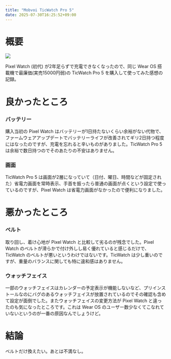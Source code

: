 ```yaml
---
title: "Mobvoi TicWatch Pro 5"
date: 2025-07-30T16:25:52+09:00
---
```


# 概要

![](../../media/ticwatchpro5_0.jpg)

Pixel Watch (初代) が2年足らずで充電できなくなったので、同じ Wear OS 搭載機で最廉価(実売15000円弱)の TicWatch Pro 5 を購入して使ってみた感想の記録。

# 良かったところ

### バッテリー

購入当初の Pixel Watch はバッテリーが1日持たないくらい余裕がない代物で、ファームウェアアップデートでバッテリーライフが改善されてギリ2日持つ程度にはなったのですが、充電を忘れると辛いものがありました。TicWatch Pro 5 は余裕で数日持つのでそのあたりの不安はありません。

### 画面

TicWatch Pro 5 は画面が2層になっていて（日付、曜日、時間などが固定された）省電力画面を常時表示、手首を振ったら普通の画面が点くという設定で使っているのですが、Pixel Watch は省電力画面がなかったので便利になりました。

# 悪かったところ

### ベルト

取り回し、着け心地が Pixel Watch と比較して劣るのが残念でした。Pixel Watch のベルトが滑らかで付け外しし易く優れていると感じるだけで、TicWatch のベルトが悪いというわけではないです。TicWatch は少し重いのですが、重量のバランスに関しても特に違和感はありません。

### ウォッチフェイス

一部のウォッチフェイスはカレンダーの予定表示が機能しないなど、プリインストールなのにバグのあるウォッチフェイスが放置されているのでその確認も含めて設定が面倒でした。またウォッチフェイスの変更方法が Pixel Watch と違ったのも気になったところです。これは Wear OS のユーザー数少なくてこなれていないというのが一番の原因なんでしょうけど。

# 結論

ベルトだけ換えたい。あとは不満なし。
